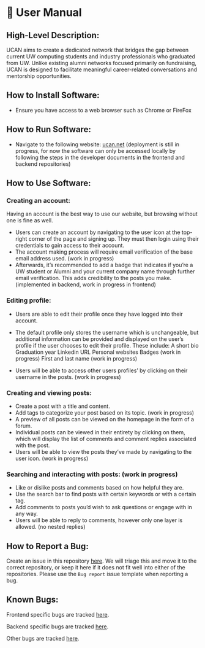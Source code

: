 <!--
user-docs.md
-->

# 📜 User Manual

## High-Level Description:

UCAN aims to create a dedicated network that bridges the gap between current UW computing students and industry professionals who graduated from UW. Unlike existing alumni networks focused primarily on fundraising, UCAN is designed to facilitate meaningful career-related conversations and mentorship opportunities.

## How to Install Software:

- Ensure you have access to a web browser such as Chrome or FireFox

## How to Run Software:

- Navigate to the following website: [ucan.net](https://ucan.net/) (deployment is still in progress, for now the software can only be accessed locally by following the steps in the developer documents in the frontend and backend repositories)

## How to Use Software:

### Creating an account:

Having an account is the best way to use our website, but browsing without one is fine as well.

- Users can create an account by navigating to the user icon at the top-right corner of the page and signing up. They must then login using their credentials to gain access to their account.
- The account making process will require email verification of the base email address used. (work in progress)
- Afterwards, it’s recommended to add a badge that indicates if you’re a UW student or Alumni and your current company name through further email verification. This adds credibility to the posts you make. (implemented in backend, work in progress in frontend)

### Editing profile:

- Users are able to edit their profile once they have logged into their account.
- The default profile only stores the username which is unchangeable, but additional information can be provided and displayed on the user’s profile if the user chooses to edit their profile. These include:
  A short bio
  Graduation year
  Linkedin URL
  Personal websites
  Badges (work in progress)
  First and last name (work in progress)

- Users will be able to access other users profiles’ by clicking on their username in the posts. (work in progress)

### Creating and viewing posts:

- Create a post with a title and content.
- Add tags to categorize your post based on its topic. (work in progress)
- A preview of all posts can be viewed on the homepage in the form of a forum.
- Individual posts can be viewed in their entirety by clicking on them, which will display the list of comments and comment replies associated with the post.
- Users will be able to view the posts they’ve made by navigating to the user icon. (work in progress)

### Searching and interacting with posts: (work in progress)

- Like or dislike posts and comments based on how helpful they are.
- Use the search bar to find posts with certain keywords or with a certain tag.
- Add comments to posts you’d wish to ask questions or engage with in any way.
- Users will be able to reply to comments, however only one layer is allowed. (no nested replies)

## How to Report a Bug:

Create an issue in this repository [here](https://github.com/ucan-app/.github/issues). We will triage this and move it to the correct repository, or keep it here if it does not fit well into either of the repositories. Please use the `Bug report` issue template when reporting a bug.

## Known Bugs:

Frontend specific bugs are tracked [here](https://github.com/ucan-app/ucan-frontend/issues).

Backend specific bugs are tracked [here](https://github.com/ucan-app/ucan-backend/issues).

Other bugs are tracked [here](https://github.com/ucan-app/.github/issues).
